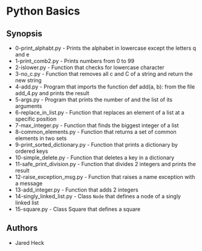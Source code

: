 # Python Basics

## Synopsis
* 0-print_alphabt.py - Prints the alphabet in lowercase except the letters q and e
* 1-print_comb2.py - Prints numbers from 0 to 99
* 2-islower.py - Function that checks for lowercase character
* 3-no_c.py - Function that removes all c and C of a string and return the new string
* 4-add.py - Program that imports the function def add(a, b): from the file add_4.py and prints the result
* 5-args.py - Program that prints the number of and the list of its arguments
* 6-replace_in_list.py - Function that replaces an element of a list at a specific position
* 7-max_integer.py - Function that finds the biggest integer of a list
* 8-common_elements.py - Function that returns a set of common elements in two sets
* 9-print_sorted_dictionary.py - Function that prints a dictionary by ordered keys
* 10-simple_delete.py - Function that deletes a key in a dictionary
* 11-safe_print_division.py - Function that divides 2 integers and prints the result
* 12-raise_exception_msg.py - Function that raises a name exception with a message
* 13-add_integer.py - Function that adds 2 integers
* 14-singly_linked_list.py - Class `Node` that defines a node of a singly linked list 
* 15-square.py - Class Square that defines a square

## Authors
* Jared Heck
